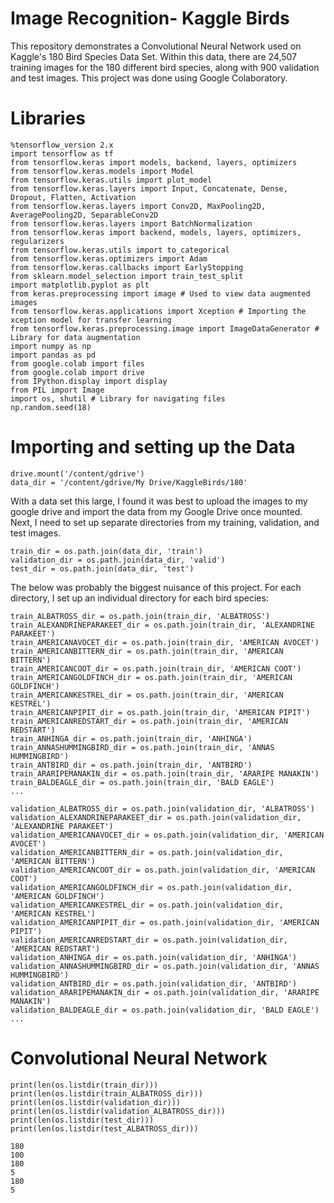 # Image Recognition- Kaggle Birds

This repository demonstrates a Convolutional Neural Network used on Kaggle's 180 Bird Species Data Set. Within this data, there are 24,507 training images for the 180 different bird species, along with 900 validation and test images. This project was done using Google Colaboratory. 

# Libraries

```
%tensorflow_version 2.x
import tensorflow as tf
from tensorflow.keras import models, backend, layers, optimizers
from tensorflow.keras.models import Model
from tensorflow.keras.utils import plot_model
from tensorflow.keras.layers import Input, Concatenate, Dense, Dropout, Flatten, Activation
from tensorflow.keras.layers import Conv2D, MaxPooling2D, AveragePooling2D, SeparableConv2D 
from tensorflow.keras.layers import BatchNormalization
from tensorflow.keras import backend, models, layers, optimizers, regularizers
from tensorflow.keras.utils import to_categorical
from tensorflow.keras.optimizers import Adam
from tensorflow.keras.callbacks import EarlyStopping
from sklearn.model_selection import train_test_split
import matplotlib.pyplot as plt
from keras.preprocessing import image # Used to view data augmented images
from tensorflow.keras.applications import Xception # Importing the xception model for transfer learning
from tensorflow.keras.preprocessing.image import ImageDataGenerator # Library for data augmentation
import numpy as np
import pandas as pd
from google.colab import files
from google.colab import drive
from IPython.display import display 
from PIL import Image
import os, shutil # Library for navigating files
np.random.seed(18)
```
# Importing and setting up the Data
```
drive.mount('/content/gdrive')
data_dir = '/content/gdrive/My Drive/KaggleBirds/180'
```

With a data set this large, I found it was best to upload the images to my google drive and import the data from my Google Drive once mounted. Next, I need to set up separate directories from my training, validation, and test images.

```
train_dir = os.path.join(data_dir, 'train')
validation_dir = os.path.join(data_dir, 'valid')
test_dir = os.path.join(data_dir, 'test')
```

The below was probably the biggest nuisance of this project. For each directory, I set up an individual directory for each bird species:

```
train_ALBATROSS_dir = os.path.join(train_dir, 'ALBATROSS')
train_ALEXANDRINEPARAKEET_dir = os.path.join(train_dir, 'ALEXANDRINE PARAKEET')
train_AMERICANAVOCET_dir = os.path.join(train_dir, 'AMERICAN AVOCET')
train_AMERICANBITTERN_dir = os.path.join(train_dir, 'AMERICAN BITTERN')
train_AMERICANCOOT_dir = os.path.join(train_dir, 'AMERICAN COOT')
train_AMERICANGOLDFINCH_dir = os.path.join(train_dir, 'AMERICAN GOLDFINCH')
train_AMERICANKESTREL_dir = os.path.join(train_dir, 'AMERICAN KESTREL')
train_AMERICANPIPIT_dir = os.path.join(train_dir, 'AMERICAN PIPIT')
train_AMERICANREDSTART_dir = os.path.join(train_dir, 'AMERICAN REDSTART')
train_ANHINGA_dir = os.path.join(train_dir, 'ANHINGA')
train_ANNASHUMMINGBIRD_dir = os.path.join(train_dir, 'ANNAS HUMMINGBIRD')
train_ANTBIRD_dir = os.path.join(train_dir, 'ANTBIRD')
train_ARARIPEMANAKIN_dir = os.path.join(train_dir, 'ARARIPE MANAKIN')
train_BALDEAGLE_dir = os.path.join(train_dir, 'BALD EAGLE')
...

validation_ALBATROSS_dir = os.path.join(validation_dir, 'ALBATROSS')
validation_ALEXANDRINEPARAKEET_dir = os.path.join(validation_dir, 'ALEXANDRINE PARAKEET')
validation_AMERICANAVOCET_dir = os.path.join(validation_dir, 'AMERICAN AVOCET')
validation_AMERICANBITTERN_dir = os.path.join(validation_dir, 'AMERICAN BITTERN')
validation_AMERICANCOOT_dir = os.path.join(validation_dir, 'AMERICAN COOT')
validation_AMERICANGOLDFINCH_dir = os.path.join(validation_dir, 'AMERICAN GOLDFINCH')
validation_AMERICANKESTREL_dir = os.path.join(validation_dir, 'AMERICAN KESTREL')
validation_AMERICANPIPIT_dir = os.path.join(validation_dir, 'AMERICAN PIPIT')
validation_AMERICANREDSTART_dir = os.path.join(validation_dir, 'AMERICAN REDSTART')
validation_ANHINGA_dir = os.path.join(validation_dir, 'ANHINGA')
validation_ANNASHUMMINGBIRD_dir = os.path.join(validation_dir, 'ANNAS HUMMINGBIRD')
validation_ANTBIRD_dir = os.path.join(validation_dir, 'ANTBIRD')
validation_ARARIPEMANAKIN_dir = os.path.join(validation_dir, 'ARARIPE MANAKIN')
validation_BALDEAGLE_dir = os.path.join(validation_dir, 'BALD EAGLE')
...
```

# Convolutional Neural Network
```
print(len(os.listdir(train_dir)))
print(len(os.listdir(train_ALBATROSS_dir)))
print(len(os.listdir(validation_dir)))
print(len(os.listdir(validation_ALBATROSS_dir)))
print(len(os.listdir(test_dir)))
print(len(os.listdir(test_ALBATROSS_dir)))

180
100
180
5
180
5
```
